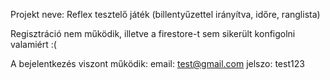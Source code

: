 Projekt neve: Reflex tesztelő játék (billentyűzettel irányítva, időre, ranglista)

Regisztráció nem működik, illetve a firestore-t sem sikerült konfigolni valamiért :(

A bejelentkezés viszont működik:
email: test@gmail.com
jelszo: test123


